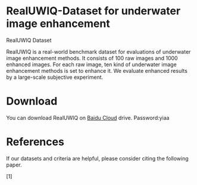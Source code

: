 # RealUWIQ-Dataset for underwater image enhancement
RealUWIQ Dataset

RealUWIQ is a real-world benchmark dataset for evaluations of underwater image enhancement methods. It consists of 100 raw images and 1000 enhanced images. For each raw image, ten kind of underwater image enhancement methods is set to enhance it. We evaluate enhanced results by a large-scale subjective experiment.

# Download
You can download RealUWIQ on [Baidu Cloud](https://pan.baidu.com/s/1Vu-pq0xhBtEAT2E-nSU0-A) drive. Password:yiaa

# References
If our datasets and criteria are helpful, please consider citing the following paper.

[1]
